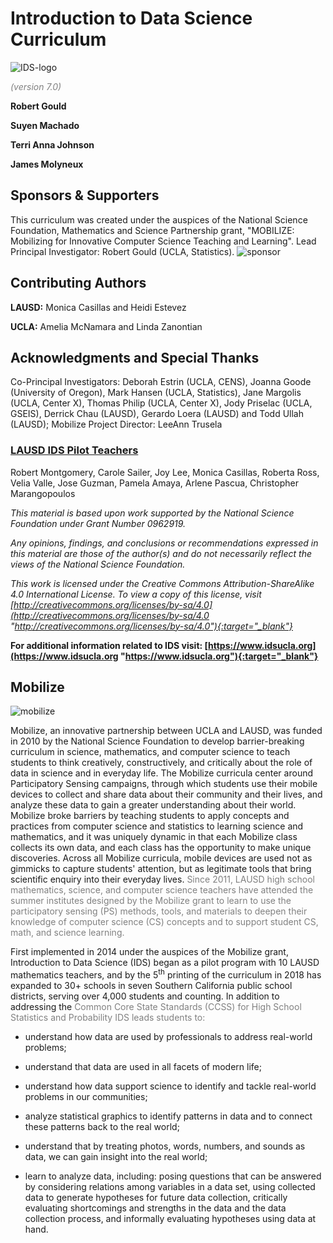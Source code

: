 <!-- <style>
.blink_text {  
    animation:1s blinker ease infinite;
    -webkit-animation:1s blinker ease infinite;
    -moz-animation:1s blinker ease infinite;

    color: red;
    font-size: 12px
}
    @-moz-keyframes blinker {  
     20% { opacity: 1.0; }
     50% { opacity: 0.2; }
     100% { opacity: 1.0; }
     }

    @-webkit-keyframes blinker {  
     20% { opacity: 1.0; }
     50% { opacity: 0.2; }
     100% { opacity: 1.0; }
     }

    @keyframes blinker {  
     20% { opacity: 1.0; }
     50% { opacity: 0.2; }
     100% { opacity: 1.0; }
    }
</style> -->

<!-- <span id="demo"><span class="blink_text">Click <a href="../index.html" target="_blank">here</a>  to open in a new tab, or save the link <a href="../index.html" target="_blank">https://ids-curriculum.idsuclua.org</a>.</span></span> -->



# Introduction to Data Science Curriculum
![IDS-logo](img/IDS-logo.png)

*<span style="color:grey">(version 7.0)</span>*

**Robert Gould**

**Suyen Machado**

**Terri Anna Johnson**

**James Molyneux**

## Sponsors & Supporters

This curriculum was created under the auspices of the National Science Foundation, Mathematics and
Science Partnership grant, "MOBILIZE: Mobilizing for Innovative Computer Science Teaching and
Learning". Lead Principal Investigator: Robert Gould (UCLA, Statistics).
![sponsor](img/sponsor.png)

## Contributing Authors
**LAUSD:** Monica Casillas and Heidi Estevez

**UCLA:** Amelia McNamara and Linda Zanontian

## Acknowledgments and Special Thanks
Co-Principal Investigators: Deborah Estrin (UCLA, CENS), Joanna Goode (University of Oregon), Mark
Hansen (UCLA, Statistics), Jane Margolis (UCLA, Center X), Thomas Philip (UCLA, Center X), Jody
Priselac (UCLA, GSEIS), Derrick Chau (LAUSD), Gerardo Loera (LAUSD) and Todd Ullah (LAUSD);
Mobilize Project Director: LeeAnn Trusela

### <u>LAUSD IDS Pilot Teachers</u>

Robert Montgomery, Carole Sailer, Joy Lee, Monica Casillas, Roberta Ross, Velia Valle, Jose Guzman, Pamela Amaya, Arlene Pascua, Christopher Marangopoulos

*This material is based upon work supported by the National Science Foundation under Grant Number
0962919.*

*Any opinions, findings, and conclusions or recommendations expressed in this material are those of the
author(s) and do not necessarily reflect the views of the National Science Foundation.*

*This work is licensed under the Creative Commons Attribution-ShareAlike 4.0 International License. To view a
copy of this license, visit [http://creativecommons.org/licenses/by-sa/4.0](http://creativecommons.org/licenses/by-sa/4.0 "http://creativecommons.org/licenses/by-sa/4.0"){:target="_blank"}*

**For additional information related to IDS visit: [https://www.idsucla.org](https://www.idsucla.org "https://www.idsucla.org"){:target="_blank"}**

## Mobilize
![mobilize](img/mobilize.png)

Mobilize, an innovative partnership between UCLA and LAUSD, was funded in 2010 by the
National Science Foundation to develop barrier-breaking curriculum in science, mathematics,
and computer science to teach students to think creatively, constructively, and critically about
the role of data in science and in everyday life. The Mobilize curricula center around
Participatory Sensing campaigns, through which students use their mobile devices to collect
and share data about their community and their lives, and analyze these data to gain a greater
understanding about their world. Mobilize broke barriers by teaching students to apply concepts
and practices from computer science and statistics to learning science and mathematics, and it
was uniquely dynamic in that each Mobilize class collects its own data, and each class has the
opportunity to make unique discoveries. Across all Mobilize curricula, mobile devices are used
not as gimmicks to capture students' attention, but as legitimate tools that bring scientific
enquiry into their everyday lives. <span style="color:grey">Since 2011, LAUSD high school mathematics, science, and
computer science teachers have attended the summer institutes designed by the Mobilize grant
to learn to use the participatory sensing (PS) methods, tools, and materials to deepen their
knowledge of computer science (CS) concepts and to support student CS, math, and science
learning.</span>

First implemented in 2014 under the auspices of the Mobilize grant, Introduction to Data
Science (IDS) began as a pilot program with 10 LAUSD mathematics teachers, and by the 5<sup>th</sup>
printing of the curriculum in 2018 has expanded to 30+ schools in seven Southern California
public school districts, serving over 4,000 students and counting. In addition to addressing the
<span style="color:grey">Common Core State Standards (CCSS) for High School Statistics and Probability IDS leads
students to:</span>

* understand how data are used by professionals to address real-world problems;

* understand that data are used in all facets of modern life;

* understand how data support science to identify and tackle real-world problems in our communities;

* analyze statistical graphics to identify patterns in data and to connect these patterns back to the real world;

* understand that by treating photos, words, numbers, and sounds as data, we can gain insight into the real world;

* learn to analyze data, including: posing questions that can be answered by considering relations among variables in a data set, using collected data to generate hypotheses for future data collection, critically evaluating shortcomings and strengths in the data and the data collection process, and informally evaluating hypotheses using data at hand. 
